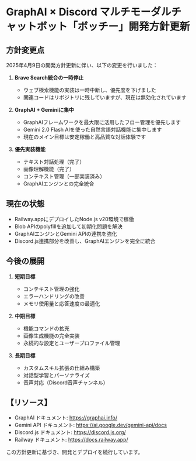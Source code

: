 # GraphAI × Discord マルチモーダルチャットボット「ボッチー」開発方針更新

## 方針変更点

2025年4月9日の開発方針更新に伴い、以下の変更を行いました：

1. **Brave Search統合の一時停止**
   - ウェブ検索機能の実装は一時中断し、優先度を下げました
   - 関連コードはリポジトリに残していますが、現在は無効化されています

2. **GraphAI + Geminiに集中**
   - GraphAIフレームワークを最大限に活用したフロー管理を優先します
   - Gemini 2.0 Flash AIを使った自然言語対話機能に集中します
   - 現在のメイン目標は安定稼働と高品質な対話体験です

3. **優先実装機能**
   - テキスト対話処理（完了）
   - 画像理解機能（完了）
   - コンテキスト管理（一部実装済み）
   - GraphAIエンジンとの完全統合

## 現在の状態

- Railway.appにデプロイしたNode.js v20環境で稼働
- Blob APIのpolyfillを追加して初期化問題を解決
- GraphAIエンジンとGemini APIの連携を強化
- Discord.js連携部分を改善し、GraphAIエンジンを完全に統合

## 今後の展開

1. **短期目標**
   - コンテキスト管理の強化
   - エラーハンドリングの改善
   - メモリ使用量と応答速度の最適化

2. **中期目標**
   - 機能コマンドの拡充
   - 画像生成機能の完全実装
   - 永続的な設定とユーザープロファイル管理

3. **長期目標**
   - カスタムスキル拡張の仕組み構築
   - 対話型学習とパーソナライズ
   - 音声対応（Discord音声チャンネル）

## 【リソース】
- GraphAI ドキュメント: https://graphai.info/
- Gemini API ドキュメント: https://ai.google.dev/gemini-api/docs
- Discord.js ドキュメント: https://discord.js.org/
- Railway ドキュメント: https://docs.railway.app/

この方針更新に基づき、開発とデプロイを続行しています。